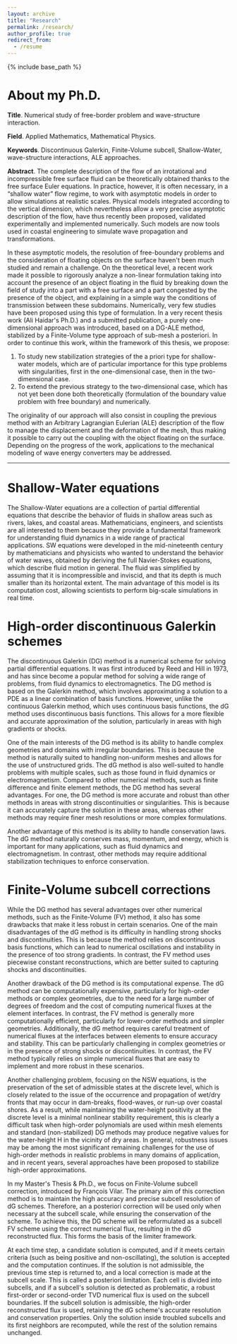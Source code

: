 ```yaml
---
layout: archive
title: "Research"
permalink: /research/
author_profile: true
redirect_from:
  - /resume
---
```


{% include base_path %}

About my Ph.D. 
======

<b>Title</b>. Numerical study of free-border problem and wave-structure interaction.

<b>Field</b>. Applied Mathematics, Mathematical Physics.

<b>Keywords</b>. Discontinuous Galerkin, Finite-Volume subcell, Shallow-Water, wave-structure interactions, ALE approaches.

<b>Abstract</b>. The complete description of the flow of an irrotational and incompressible free surface fluid can be theoretically obtained thanks to the free surface Euler equations. In practice, however, it is often necessary, in a “shallow water” flow regime, to work with asymptotic models in order to allow simulations at realistic scales. Physical models integrated according to the vertical dimension, which nevertheless allow a very precise asymptotic description of the flow, have thus recently been proposed, validated experimentally and implemented numerically. 
Such models are now tools used in coastal engineering to simulate wave propagation and transformations. 

In these asymptotic models, the resolution of free-boundary problems and the consideration of floating objects on the surface haven't been much studied and remain a challenge. On the theoretical level, a recent work made it possible to rigorously analyze a non-linear formulation taking into account the presence of an object floating in the fluid by breaking down the field of study into a part with a free surface and a part congested by the presence of the object, and explaining in a simple way the conditions of transmission between these subdomains. Numerically, very few studies have been proposed using this type of formulation. In a very recent thesis work (Ali Haidar's Ph.D.) and a submitted publication, a purely one-dimensional approach was introduced, based on a DG-ALE method, stabilized by a Finite-Volume type approach of sub-mesh a posteriori. In order to continue this work, within the framework of this thesis, we propose:
1. To study new stabilization strategies of the a priori type for shallow-water models, which are of particular importance for this type problems with singularities, first in the one-dimensional case, then in the two-dimensional case.
2. To extend the previous strategy to the two-dimensional case, which has not yet been done both theoretically (formulation of the boundary value problem with free boundary) and numerically.

The originality of our approach will also consist in coupling the previous method with an Arbitrary Lagrangian Eulerian (ALE) description of the flow to manage the displacement and the deformation of the mesh, thus making it possible to carry out the coupling with the object floating on the surface. Depending on the progress of the work, applications to the mechanical modeling of wave energy converters may be addressed.

***

Shallow-Water equations
======
The Shallow-Water equations are a collection of partial differential equations that describe the behavior of fluids in shallow areas such as rivers, lakes, and coastal areas. Mathematicians, engineers, and scientists are all interested to them because they provide a fundamental framework for understanding fluid dynamics in a wide range of practical applications. SW equations were developed in the mid-nineteenth century by mathematicians and physicists who wanted to understand the behavior of water waves, obtained by  deriving the full Navier-Stokes equations, which describe fluid motion in general. The fluid was simplified by assuming that it is incompressible and inviscid, and that its depth is much smaller than its horizontal extent. The main advantage of this model is its computation cost, allowing scientists to perform big-scale simulations in real time.

High-order discontinuous Galerkin schemes
======
The discontinuous Galerkin (DG) method is a numerical scheme for solving partial differential equations. It was first introduced by Reed and Hill in 1973, and has since become a popular method for solving a wide range of problems, from fluid dynamics to electromagnetics. The DG method is based on the Galerkin method, which involves approximating a solution to a PDE as a linear combination of basis functions. However, unlike the continuous Galerkin method, which uses continuous basis functions, the dG method uses discontinuous basis functions. This allows for a more flexible and accurate approximation of the solution, particularly in areas with high gradients or shocks.

One of the main interests of the DG method is its ability to handle complex geometries and domains with irregular boundaries. This is because the method is naturally suited to handling non-uniform meshes and allows for the use of unstructured grids. The dG method is also well-suited to handle problems with multiple scales, such as those found in fluid dynamics or electromagnetism.
Compared to other numerical methods, such as finite difference and finite element methods, the DG method has several advantages. For one, the DG method is more accurate and robust than other methods in areas with strong discontinuities or singularities. 
This is because it can accurately capture the solution in these areas, whereas other methods may require finer mesh resolutions or more complex formulations.

Another advantage of this method is its ability to handle conservation laws. The dG method naturally conserves mass, momentum, and energy, which is important for many applications, such as fluid dynamics and electromagnetism. In contrast, other methods may require additional stabilization techniques to enforce conservation.
  
Finite-Volume subcell corrections
======
While the DG method has several advantages over other numerical methods, such as the Finite-Volume (FV) method, it also has some drawbacks that make it less robust in certain scenarios. One of the main disadvantages of the dG method is its difficulty in handling strong shocks and discontinuities. This is because the method relies on discontinuous basis functions, which can lead to numerical oscillations and instability in the presence of too strong gradients. In contrast, the FV method uses piecewise constant reconstructions, which are better suited to capturing shocks and discontinuities.

Another drawback of the DG method is its computational expense. The dG method can be computationally expensive, particularly for high-order methods or complex geometries, due to the need for a large number of degrees of freedom and the cost of computing numerical fluxes at the element interfaces. In contrast, the FV method is generally more computationally efficient, particularly for lower-order methods and simpler geometries.
Additionally, the dG method requires careful treatment of numerical fluxes at the interfaces between elements to ensure accuracy and stability. This can be particularly challenging in complex geometries or in the presence of strong shocks or discontinuities. In contrast, the FV method typically relies on simple numerical fluxes that are easy to implement and more robust in these scenarios. 

Another challenging problem, focusing on the NSW equations, is the preservation of the set of admissible states at the discrete level, which is closely related to the issue of the occurrence and propagation of wet/dry fronts that may occur in dam-breaks, flood-waves, or run-up over coastal shores. As a result, while maintaining the water-height positivity at the discrete level is a minimal nonlinear stability requirement, this is clearly a difficult task when high-order polynomials are used within mesh elements and standard (non-stabilized) DG methods may produce negative values for the water-height H in the vicinity of dry areas. 
In general, robustness issues may be among the most significant remaining challenges for the use of high-order methods in realistic problems in many domains of application, and in recent years, several approaches have been proposed to stabilize high-order approximations. 

In my Master's Thesis & Ph.D., we focus on Finite-Volume subcell correction, introduced by François Vilar. The primary aim of this correction method is to maintain the high accuracy and precise subcell resolution of dG schemes. Therefore, an a posteriori correction will be used only when necessary at the subcell scale, while ensuring the conservation of the scheme. To achieve this, the DG scheme will be reformulated as a subcell FV scheme using the correct numerical flux, resulting in the dG reconstructed flux. This forms the basis of the limiter framework.

At each time step, a candidate solution is computed, and if it meets certain criteria (such as being positive and non-oscillating), the solution is accepted and the computation continues. If the solution is not admissible, the previous time step is returned to, and a local correction is made at the subcell scale. This is called a posteriori limitation. Each cell is divided into subcells, and if a subcell's solution is detected as problematic, a robust first-order or second-order TVD numerical flux is used on the subcell boundaries. If the subcell solution is admissible, the high-order reconstructed flux is used, retaining the dG scheme's accurate resolution and conservation properties. Only the solution inside troubled subcells and its first neighbors are recomputed, while the rest of the solution remains unchanged.
